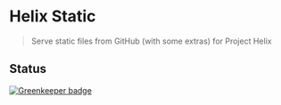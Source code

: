 # Helix Static

> Serve static files from GitHub (with some extras) for Project Helix

## Status

[![Greenkeeper badge](https://badges.greenkeeper.io/adobe/helix-static.svg)](https://greenkeeper.io/)
